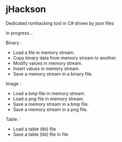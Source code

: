 # jHackson
Dedicated romhacking tool in C# driven by json files

In progress...

Binary :
- Load a file in memory stream.
- Copy binary data from memory stream to another.
- Modify values in memory stream.
- Insert values in memory stream.
- Save a memory stream in a binary file.

Image :
- Load a bmp file in memory stream.
- Load a png file in memory stream.
- Save a memory stream in a bmp file.
- Save a memory stream in a png file.

Table :
- Load a table (tbl) file
- Save a table (tbl) file in file

